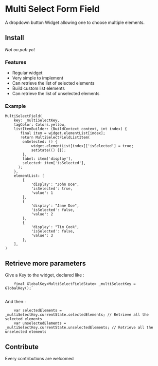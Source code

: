 # Multi Select Form Field

A dropdown button Widget allowing one to choose multiple elements.

## Install

*Not on pub yet*

### Features
- Regular widget
- Very simple to implement
- Can retrieve the list of selected elements
- Build custom list elements
- Can retrieve the list of unselected elements

### Example

```
MultiSelectField(
    key: _multiSelectKey,
    tagColor: Colors.yellow,
    listItemBuilder: (BuildContext context, int index) {
       final item = widget.elementList[index];
       return MultiSelectFieldListItem(
        onSelected: () {
            widget.elementList[index]['isSelected'] = true;
            setState(() {});
        },
        label: item['display'],
        selected: item['isSelected'],
      );
    },
    elementList: [
        {
            'display': "John Doe",
            'isSelected': true,
            'value': 1
        },
        {
            'display': "Jane Doe",
            'isSelected': false,
            'value': 2
        },
        {
            'display': "Tim Cook",
            'isSelected': false,
            'value': 3
        },
    ],  
)
```


## Retrieve more parameters

Give a Key to the widget, declared like : 
```
    final GlobalKey<MultiSelectFieldState> _multiSelectKey = GlobalKey();`
    
```

And then : 
```
    var selectedElements = _multiSelectKey.currentState.selectedElements; // Retrieve all the selected elements
    var unselectedElements = _multiSelectKey.currentState.unselectedElements; // Retrieve all the unselected elements
```
## Contribute
Every contributions are welcomed